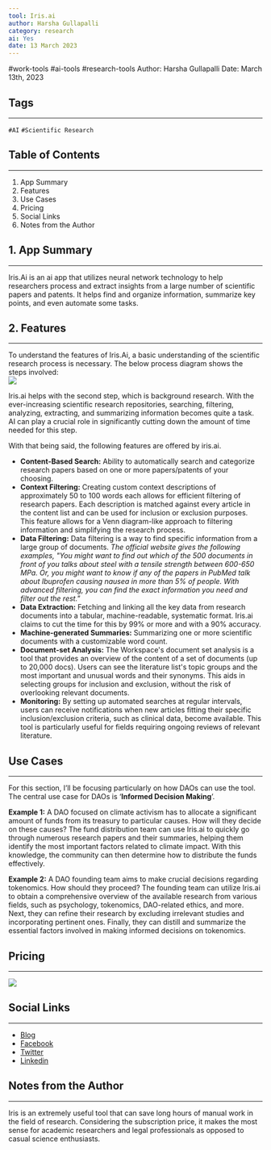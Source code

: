 ```yaml
---
tool: Iris.ai
author: Harsha Gullapalli
category: research
ai: Yes
date: 13 March 2023
---
```

#work-tools #ai-tools #research-tools
Author: Harsha Gullapalli
Date: March 13th, 2023


## Tags
---
`#AI` `#Scientific Research` 

## Table of Contents 
---
1. App Summary
2. Features
3. Use Cases
4. Pricing
5. Social Links
6. Notes from the Author

## 1. App Summary
---
Iris.Ai is an ai app that utilizes neural network technology to help researchers process and extract insights from a large number of scientific papers and patents. It helps find and organize information, summarize key points, and even automate some tasks.

## 2. Features
---
To understand the features of Iris.Ai, a basic understanding of the scientific research process is necessary. The below process diagram shows the steps involved:
<br>
![](https://i.imgur.com/169KNl3.png)

Iris.ai helps with the second step, which is background research. With the ever-increasing scientific research repositories, searching, filtering, analyzing, extracting, and summarizing information becomes quite a task. AI can play a crucial role in significantly cutting down the amount of time needed for this step.

With that being said, the following features are offered by iris.ai.
* **Content-Based Search:** Ability to automatically search and categorize research papers based on one or more papers/patents of your choosing.
* **Context Filtering:** Creating custom context descriptions of approximately 50 to 100 words each allows for efficient filtering of research papers. Each description is matched against every article in the content list and can be used for inclusion or exclusion purposes. This feature allows for a Venn diagram-like approach to filtering information and simplifying the research process.
* **Data Filtering:** Data filtering is a way to find specific information from a large group of documents. 
*The official website gives the following examples, "You might want to find out which of the 500 documents in front of you talks about steel with a tensile strength between 600-650 MPa. Or, you might want to know if any of the papers in PubMed talk about Ibuprofen causing nausea in more than 5% of people. With advanced filtering, you can find the exact information you need and filter out the rest."*
* **Data Extraction:** Fetching and linking all the key data from research documents into a tabular, machine-readable, systematic format. Iris.ai claims to cut the time for this by 99% or more and with a 90% accuracy.
* **Machine-generated Summaries:** Summarizing one or more scientific documents with a customizable word count.
* **Document-set Analysis:** The Workspace's document set analysis is a tool that provides an overview of the content of a set of documents (up to 20,000 docs). Users can see the literature list's topic groups and the most important and unusual words and their synonyms. This aids in selecting groups for inclusion and exclusion, without the risk of overlooking relevant documents.
* **Monitoring:** By setting up automated searches at regular intervals, users can receive notifications when new articles fitting their specific inclusion/exclusion criteria, such as clinical data, become available. This tool is particularly useful for fields requiring ongoing reviews of relevant literature.


## Use Cases
---
For this section, I’ll be focusing particularly on how DAOs can use the tool. The central use case for DAOs is ‘**Informed Decision Making**’.

**Example 1:**
A DAO focused on climate activism has to allocate a significant amount of funds from its treasury to particular causes. How will they decide on these causes? The fund distribution team can use Iris.ai to quickly go through numerous research papers and their summaries, helping them identify the most important factors related to climate impact. With this knowledge, the community can then determine how to distribute the funds effectively.

**Example 2:**
A DAO founding team aims to make crucial decisions regarding tokenomics. How should they proceed?
The founding team can utilize Iris.ai to obtain a comprehensive overview of the available research from various fields, such as psychology, tokenomics, DAO-related ethics, and more.
Next, they can refine their research by excluding irrelevant studies and incorporating pertinent ones.
Finally, they can distill and summarize the essential factors involved in making informed decisions on tokenomics.



## Pricing
---
![](https://i.imgur.com/MyxC2cJ.png)

## Social Links
---
* [Blog](https://iris.ai/blog/)
* [Facebook](https://www.facebook.com/theIrisAI/)
* [Twitter](https://twitter.com/theirisai)
* [Linkedin](https://www.linkedin.com/company/iris-ai/)



## Notes from the Author
---
Iris is an extremely useful tool that can save long hours of manual work in the field of research. Considering the subscription price, it makes the most sense for academic researchers and legal professionals as opposed to casual science enthusiasts.



